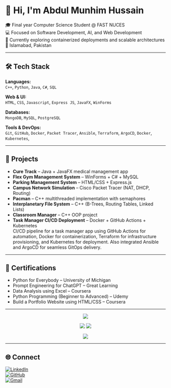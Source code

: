 # 👋 Hi, I'm Abdul Munhim Hussain

🎓 Final year Computer Science Student @ FAST NUCES  
💻 Focused on Software Development, AI, and Web Development  
🌱 Currently exploring containerized deployments and scalable architectures  
📍 Islamabad, Pakistan

---

## 🛠️ Tech Stack

**Languages:**  
`C++`, `Python`, `Java`, `C#`, `SQL`

**Web & UI:**  
`HTML`, `CSS`, `Javascript`, `Express JS`, `JavaFX`, `WinForms`

**Databases:**  
`MongoDB`, `MySQL`, `PostgreSQL`

**Tools & DevOps:**  
`Git`, `GitHub`, `Docker`, `Packet Tracer`, `Ansible`, `Terraform`, `ArgoCD`, `Docker`, `Kubernetes`,

---

## 📂 Projects

- **Cure Track** – Java + JavaFX medical management app  
- **Flex Gym Management System** – WinForms + C# + MySQL  
- **Parking Management System** – HTML/CSS + Express.js  
- **Campus Network Simulation** – Cisco Packet Tracer (NAT, DHCP, Routing)  
- **Pacman** – C++ multithreaded implementation with semaphores  
- **Interplanetary File System** – C++ (B-Trees, Routing Tables, Linked Lists)  
- **Classroom Manager** – C++ OOP project  
- **Task Manager CI/CD Deployment** – Docker + GitHub Actions + Kubernetes  
  CI/CD pipeline for a task manager app using GitHub Actions for automation, Docker for containerization, Terraform for infrastructure provisioning, and Kubernetes for deployment. Also integrated Ansible and ArgoCD for seamless GitOps delivery.

---

## 📜 Certifications

- Python for Everybody – University of Michigan  
- Prompt Engineering for ChatGPT – Great Learning  
- Data Analysis using Excel – Coursera  
- Python Programming (Beginner to Advanced) – Udemy  
- Build a Portfolio Website using HTML/CSS – Coursera  

---

<p align="center">
  <img src="https://github-profile-summary-cards.vercel.app/api/cards/profile-details?username=munhim&theme=github_dark" />
</p>

<p align="center">
  <img src="https://github-profile-summary-cards.vercel.app/api/cards/stats?username=munhim&theme=github_dark" />
  <img src="https://github-profile-summary-cards.vercel.app/api/cards/productive-time?username=munhim&theme=github_dark&utcOffset=+5" />
</p>

<p align="center">
  <img src="https://github-readme-stats.vercel.app/api/top-langs/?username=munhim&layout=compact&theme=tokyonight" />
</p>

---

## 🌐 Connect

[![LinkedIn](https://img.shields.io/badge/-LinkedIn-0077B5?style=flat&logo=linkedin&logoColor=white)](https://www.linkedin.com/in/abdulmunhimhussain/)  
[![GitHub](https://img.shields.io/badge/-GitHub-181717?style=flat&logo=github&logoColor=white)](https://github.com/munhim)  
[![Gmail](https://img.shields.io/badge/-Gmail-D14836?style=flat&logo=gmail&logoColor=white)](mailto:munhim.work@gmail.com)
